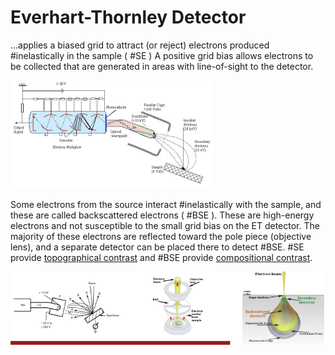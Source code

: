 # Everhart-Thornley Detector

...applies a biased grid to attract (or reject) electrons produced #inelastically in the sample ( #SE )
A positive grid bias allows electrons to be collected that are generated in areas with line-of-sight to the detector.

![](../../../attachments/lecture-6-sem-general-setup/everhart-thornley_detector_221027_182710_EST.png)

Some electrons from the source interact #inelastically with the sample, and these are called backscattered electrons ( #BSE ).
These are high-energy electrons and not susceptible to the small grid bias on the ET detector.
The majority of these electrons are reflected toward the pole piece (objective lens), and a separate detector can be placed there to detect #BSE.
#SE provide [topographical contrast](contrast.md#topographical) and #BSE provide [compositional contrast](contrast.md#compositional).

![](../../../attachments/lecture-6-sem-general-setup/detecting_electrons_from_the_interaction_volume_221027_183205_EST.png)